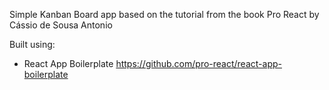 Simple Kanban Board app based on the tutorial from the book Pro React by Cássio de Sousa Antonio

Built using:
 - React App Boilerplate https://github.com/pro-react/react-app-boilerplate
